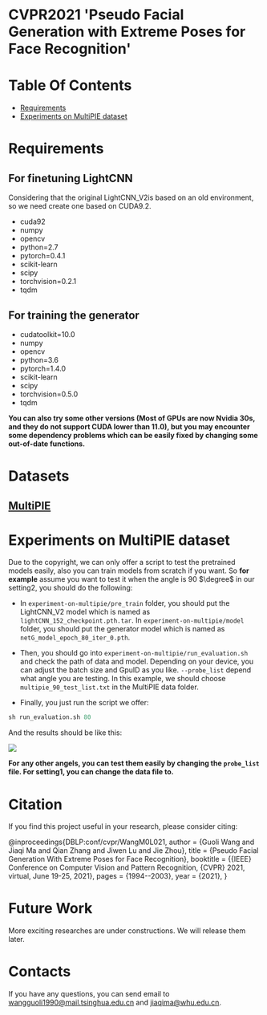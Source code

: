 # CVPR2021 'Pseudo Facial Generation with Extreme Poses for Face Recognition'


# Table Of Contents
-  [Requirements](#requirements)
-  [Experiments on MultiPIE dataset](#experiments-on-multipie-dataset)
<!-- -  [Experiments on CFP dataset](#experiments-on-cfp-dataset)
-  [Experiments on LFW dataset](#experiments-on-lfw-dataset)
-  [Experiments on IJB dataset](#experiments-on-ijb-dataset)
-  [Experiments on MegaFace dataset](#experiments-on-megaface-dataset)
-  [Future Work](#future-work)
-  [Acknowledgments](#acknowledgments) -->

# Requirements
## For finetuning LightCNN
Considering that the original LightCNN_V2is based on an old environment, so we need create one based on CUDA9.2. 
  - cuda92
  - numpy
  - opencv
  - python=2.7
  - pytorch=0.4.1
  - scikit-learn
  - scipy
  - torchvision=0.2.1
  - tqdm

## For training the generator
  - cudatoolkit=10.0
  - numpy
  - opencv
  - python=3.6
  - pytorch=1.4.0
  - scikit-learn
  - scipy
  - torchvision=0.5.0
  - tqdm

**You can also try some other versions (Most of GPUs are now Nvidia 30s, and they do not support CUDA lower than 11.0), but you may encounter some dependency problems which can be easily fixed by changing some out-of-date functions.**

# Datasets
## [MultiPIE](https://www.cs.cmu.edu/afs/cs/project/PIE/MultiPie/Multi-Pie/Home.html)
<!-- ## [CFP](http://www.cfpw.io)
## [LFW](http://vis-www.cs.umass.edu/lfw/)
## [IJB-B&IJB-C](https://nigos.nist.gov/datasets/ijbc/request)
## [MegaFace](http://megaface.cs.washington.edu) -->


# Experiments on MultiPIE dataset  
Due to the copyright, we can only offer a script to test the pretrained models easily, also you can train models from scratch if you want. So **for example** assume you want to test it when the angle is 90 $\degree$ in our setting2, you should do the following:


- In `experiment-on-multipie/pre_train`  folder, you should put the LightCNN_V2 model which is named as `lightCNN_152_checkpoint.pth.tar`. In `experiment-on-multipie/model` folder, you should put the generator model which is named as `netG_model_epoch_80_iter_0.pth`. 

<!-- ```python
from .example_model import ResNet18

def build_model(cfg):
    model = ResNet18(cfg.MODEL.NUM_CLASSES)
    return model
```  -->

   
- Then, you should go into `experiment-on-multipie/run_evaluation.sh` and check the path of data and model. Depending on your device, you can adjust the batch size and GpuID as you like. `--probe_list` depend what angle you are testing. In this example, we should choose `multipie_90_test_list.txt` in the MultiPIE data folder.

<!-- ```python
# trainer
def do_train(cfg, model, train_loader, val_loader, optimizer, scheduler, loss_fn):
 """
 implement the logic of epoch:
 -loop on the number of iterations in the config and call the train step
 -add any summaries you want using the summary
 """
pass

# inference
def inference(cfg, model, val_loader):
"""
implement the logic of the train step
- run the tensorflow session
- return any metrics you need to summarize
 """
pass
``` -->

- Finally, you just run the script we offer:
```python
sh run_evaluation.sh 80
``` 
 And the results should be like this:

![](.\MultiPIE_setting2.png)

**For any other angels, you can test them easily by changing the `probe_list` file. For setting1, you can change the data file to.**


<!-- # In Details
```
├──  config
│    └── defaults.py  - here's the default config file.
│
│
├──  configs  
│    └── train_mnist_softmax.yml  - here's the specific config file for specific model or dataset.
│ 
│
├──  data  
│    └── datasets  - here's the datasets folder that is responsible for all data handling.
│    └── transforms  - here's the data preprocess folder that is responsible for all data augmentation.
│    └── build.py  		   - here's the file to make dataloader.
│    └── collate_batch.py   - here's the file that is responsible for merges a list of samples to form a mini-batch.
│
│
├──  engine
│   ├── trainer.py     - this file contains the train loops.
│   └── inference.py   - this file contains the inference process.
│
│
├── layers              - this folder contains any customed layers of your project.
│   └── conv_layer.py
│
│
├── modeling            - this folder contains any model of your project.
│   └── example_model.py
│
│
├── solver             - this folder contains optimizer of your project.
│   └── build.py
│   └── lr_scheduler.py
│   
│ 
├──  tools                - here's the train/test model of your project.
│    └── train_net.py  - here's an example of train model that is responsible for the whole pipeline.
│ 
│ 
└── utils
│    ├── logger.py
│    └── any_other_utils_you_need
│ 
│ 
└── tests					- this foler contains unit test of your project.
     ├── test_data_sampler.py
``` -->













# Citation
If you find this project useful in your research, please consider citing:

@inproceedings{DBLP:conf/cvpr/WangM0L021,
  author    = {Guoli Wang and
               Jiaqi Ma and
               Qian Zhang and
               Jiwen Lu and
               Jie Zhou},
  title     = {Pseudo Facial Generation With Extreme Poses for Face Recognition},
  booktitle = {{IEEE} Conference on Computer Vision and Pattern Recognition, {CVPR}
               2021, virtual, June 19-25, 2021},
  pages     = {1994--2003},
  year      = {2021},
}
# Future Work
More exciting researches are under constructions. We will release them later.

# Contacts
If you have any questions, you can send email to wangguoli1990@mail.tsinghua.edu.cn and jiaqima@whu.edu.cn.


<!-- # Acknowledgments -->


